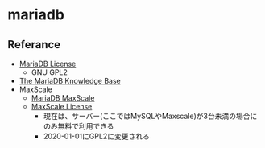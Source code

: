 # mariadb


## Referance
* [MariaDB License](https://mariadb.com/kb/en/library/mariadb-license/)
    * GNU GPL2
* [The MariaDB Knowledge Base](https://mariadb.com/kb/en/library/)
* MaxScale
    * [MariaDB MaxScale](https://mariadb.com/kb/en/mariadb-enterprise/maxscale/)
    * [MaxScale License](https://github.com/mariadb-corporation/MaxScale/blob/2.2/LICENSE.TXT)
        * 現在は、サーバー(ここではMySQLやMaxscale)が3台未満の場合にのみ無料で利用できる
        * 2020-01-01にGPL2に変更される
